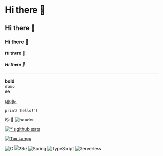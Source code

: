 # Hi there 👋
## Hi there 👋
### Hi there 👋
#### Hi there 👋
##### Hi there 👋
---
**bold** <br>
*italic* <br>
~~aa~~ <br>

[네이버](https://www.naver.com)
```
print('hello!')
```

😼
🌙
![header](https://capsule-render.vercel.app/api?type=wave&color=auto&height=300&section=header&text=눈아파%20아악&fontSize=90)

[![*'s github stats](https://github-readme-stats.vercel.app/api?username=brillar23)](https://github.com/brillar23)


[![Top Langs](https://github-readme-stats.vercel.app/api/top-langs/?username=brillar23)](https://github.com/brillar23/github-readme-stats)


![C](https://img.shields.io/badge/-C-123456?style=flat-square&logo=C&logoColor=black)
![자바](https://img.shields.io/badge/-자바-007396?style=flat&logo=Java&logoColor=ffffff)
![Spring](https://img.shields.io/badge/-Spring-6DB33F?style=for-the-badge&logo=Spring&logoColor=white)
![TypeScript](https://img.shields.io/badge/-TypeScript-3178C6?style=flat-square&logo=TypeScript&logoColor=white)
![Serverless](https://img.shields.io/badge/-Serverless-FD5750?style=flat-square&logo=Serverless&logoColor=magenta)
